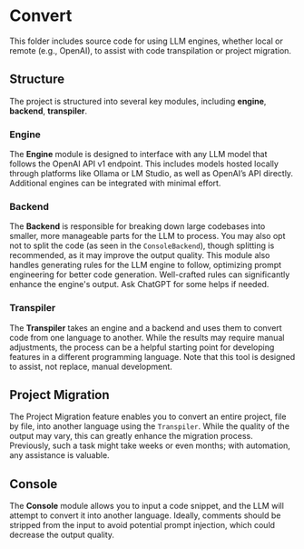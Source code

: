 # Convert

This folder includes source code for using LLM engines, whether local or remote (e.g., OpenAI), to assist with code transpilation or project migration.

## Structure

The project is structured into several key modules, including **engine**, **backend**, **transpiler**.

### Engine

The **Engine** module is designed to interface with any LLM model that follows the OpenAI API v1 endpoint. This includes models hosted locally through platforms like Ollama or LM Studio, as well as OpenAI’s API directly. Additional engines can be integrated with minimal effort.

### Backend

The **Backend** is responsible for breaking down large codebases into smaller, more manageable parts for the LLM to process. You may also opt not to split the code (as seen in the `ConsoleBackend`), though splitting is recommended, as it may improve the output quality. This module also handles generating rules for the LLM engine to follow, optimizing prompt engineering for better code generation. Well-crafted rules can significantly enhance the engine's output. Ask ChatGPT for some helps if needed.

### Transpiler

The **Transpiler** takes an engine and a backend and uses them to convert code from one language to another. While the results may require manual adjustments, the process can be a helpful starting point for developing features in a different programming language. Note that this tool is designed to assist, not replace, manual development.

## Project Migration

The Project Migration feature enables you to convert an entire project, file by file, into another language using the `Transpiler`. While the quality of the output may vary, this can greatly enhance the migration process. Previously, such a task might take weeks or even months; with automation, any assistance is valuable.

## Console

The **Console** module allows you to input a code snippet, and the LLM will attempt to convert it into another language. Ideally, comments should be stripped from the input to avoid potential prompt injection, which could decrease the output quality.
